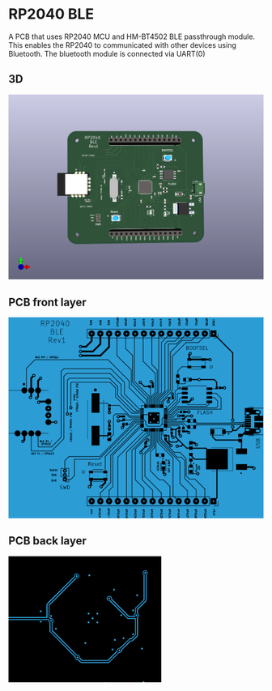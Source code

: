 # RP2040 BLE

A PCB that uses RP2040 MCU and HM-BT4502 BLE passthrough module.
This enables the RP2040 to communicated with other devices using Bluetooth.
The bluetooth module is connected via UART(0)

## 3D
![PCB 3D view](details/rp2040-ble-3d-view.png)

## PCB front layer
![PCB Front](details/rp2040-ble_front.png)

## PCB back layer
![PCB Back](details/rp2040-ble-back.png)
